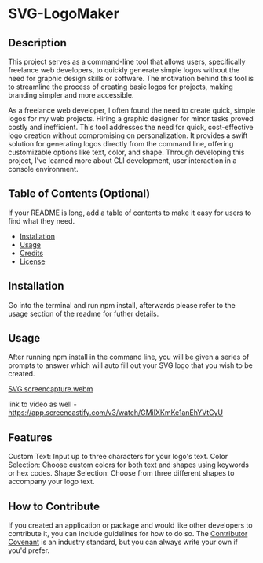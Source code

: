 # SVG-LogoMaker

## Description

This project serves as a command-line tool that allows users, specifically freelance web developers, to quickly generate simple logos without the need for graphic design skills or software. The motivation behind this tool is to streamline the process of creating basic logos for projects, making branding simpler and more accessible.

 As a freelance web developer, I often found the need to create quick, simple logos for my web projects. Hiring a graphic designer for minor tasks proved costly and inefficient.
This tool addresses the need for quick, cost-effective logo creation without compromising on personalization.
It provides a swift solution for generating logos directly from the command line, offering customizable options like text, color, and shape.
Through developing this project, I've learned more about CLI development, user interaction in a console environment.

## Table of Contents (Optional)

If your README is long, add a table of contents to make it easy for users to find what they need.

- [Installation](#installation)
- [Usage](#usage)
- [Credits](#credits)
- [License](#license)

## Installation

Go into the terminal and run npm install, afterwards please refer to the usage section of the readme for futher details.

## Usage

After running npm install in the command line, you will be given a series of prompts to answer which will auto fill out your SVG logo that you wish to be created. 

[SVG screencapture.webm](https://github.com/Simplyareed/SVG-LogoMaker/assets/157844688/6095ed9f-0c92-48cb-a97d-7529bd6f0d34)


link to video as well - https://app.screencastify.com/v3/watch/GMiIXKmKe1anEhYVtCyU

## Features

Custom Text: Input up to three characters for your logo's text.
Color Selection: Choose custom colors for both text and shapes using keywords or hex codes.
Shape Selection: Choose from three different shapes to accompany your logo text.

## How to Contribute

If you created an application or package and would like other developers to contribute it, you can include guidelines for how to do so. The [Contributor Covenant](https://www.contributor-covenant.org/) is an industry standard, but you can always write your own if you'd prefer.



